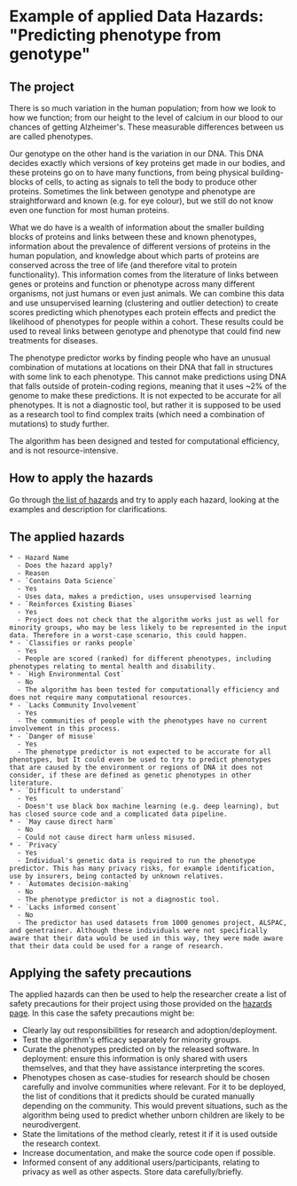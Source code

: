 # Example of applied Data Hazards: "Predicting phenotype from genotype"

## The project

There is so much variation in the human population; from how we look to how we function; from our height to the level of calcium in our blood to our chances of getting Alzheimer's. 
These measurable differences between us are called phenotypes. 

Our genotype on the other hand is the variation in our DNA. 
This DNA decides exactly which versions of key proteins get made in our bodies, and these proteins go on to have many functions, from being physical building-blocks of cells, to acting as signals to tell the body to produce other proteins. 
Sometimes the link between genotype and phenotype are straightforward and known (e.g. for eye colour), but we still do not know even one function for most human proteins.

What we do have is a wealth of information about the smaller building blocks of proteins and links between these and known phenotypes, information about the prevalence of different versions of proteins in the human population, and knowledge about which parts of proteins are conserved across the tree of life (and therefore vital to protein functionality).
This information comes from the literature of links between genes or proteins and function or phenotype across many different organisms, not just humans or even just animals.
We can combine this data and use unsupervised learning (clustering and outlier detection) to create scores predicting which phenotypes each protein effects and predict the likelihood of phenotypes for people within a cohort.
These results could be used to reveal links between genotype and phenotype that could find new treatments for diseases. 

The phenotype predictor works by finding people who have an unusual combination of mutations at locations on their DNA that fall in structures with some link to each phenotype. 
This cannot make predictions using DNA that falls outside of protein-coding regions, meaning that it uses ~2% of the genome to make these predictions.
It is not expected to be accurate for all phenotypes. 
It is not a diagnostic tool, but rather it is supposed to be used as a research tool to find complex traits (which need a combination of mutations) to study further.

The algorithm has been designed and tested for computational efficiency, and is not resource-intensive.

## How to apply the hazards
Go through [the list of hazards](../..data-hazards.md) and try to apply each hazard, looking at the examples and description for clarifications. 

## The applied hazards

```{list-table}
* - Hazard Name
  - Does the hazard apply?
  - Reason
* - `Contains Data Science`
  - Yes
  - Uses data, makes a prediction, uses unsupervised learning
* - `Reinforces Existing Biases`
  - Yes
  - Project does not check that the algorithm works just as well for minority groups, who may be less likely to be represented in the input data. Therefore in a worst-case scenario, this could happen. 
* - `Classifies or ranks people`
  - Yes
  - People are scored (ranked) for different phenotypes, including phenotypes relating to mental health and disability.
* - `High Environmental Cost`
  - No
  - The algorithm has been tested for computationally efficiency and does not require many computational resources.
* - `Lacks Community Involvement`
  - Yes
  - The communities of people with the phenotypes have no current involvement in this process. 
* - `Danger of misuse`
  - Yes
  - The phenotype predictor is not expected to be accurate for all phenotypes, but It could even be used to try to predict phenotypes that are caused by the environment or regions of DNA it does not consider, if these are defined as genetic phenotypes in other literature. 
* - `Difficult to understand`
  - Yes
  - Doesn't use black box machine learning (e.g. deep learning), but has closed source code and a complicated data pipeline.
* - `May cause direct harm`
  - No
  - Could not cause direct harm unless misused.
* - `Privacy`
  - Yes
  - Individual's genetic data is required to run the phenotype predictor. This has many privacy risks, for example identification, use by insurers, being contacted by unknown relatives.
* - `Automates decision-making`
  - No
  - The phenotype predictor is not a diagnostic tool.
* - `Lacks informed consent`
  - No
  - The predictor has used datasets from 1000 genomes project, ALSPAC, and genetrainer. Although these individuals were not specifically aware that their data would be used in this way, they were made aware that their data could be used for a range of research.
```

## Applying the safety precautions
The applied hazards can then be used to help the researcher create a list of safety precautions for their project using those provided on the [hazards page](../..data-hazards.md). 
In this case the safety precautions might be:
- Clearly lay out responsibilities for research and adoption/deployment.
- Test the algorithm's efficacy separately for minority groups.
- Curate the phenotypes predicted on by the released software. In deployment: ensure this information is only shared with users themselves, and that they have assistance interpreting the scores.
- Phenotypes chosen as case-studies for research should be chosen carefully and involve communities where relevant. For it to be deployed, the list of conditions that it predicts should be curated manually depending on the community. This would prevent situations, such as the algorithm being used to predict whether unborn children are likely to be neurodivergent. 
- State the limitations of the method clearly, retest it if it is used outside the research context.
- Increase documentation, and make the source code open if possible.
- Informed consent of any additional users/participants, relating to privacy as well as other aspects. Store data carefully/briefly.
